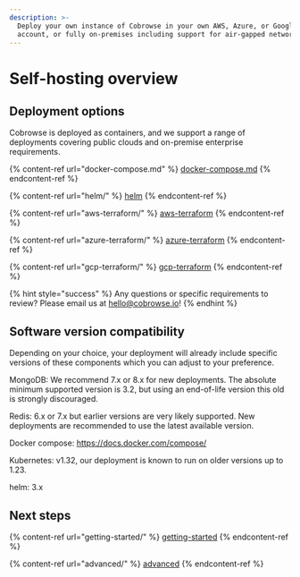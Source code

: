 ```yaml
---
description: >-
  Deploy your own instance of Cobrowse in your own AWS, Azure, or Google Cloud
  account, or fully on-premises including support for air-gapped networks.
---
```


# Self-hosting overview

## Deployment options

Cobrowse is deployed as containers, and we support a range of deployments covering public clouds and on-premise enterprise requirements.

{% content-ref url="docker-compose.md" %}
[docker-compose.md](docker-compose.md)
{% endcontent-ref %}

{% content-ref url="helm/" %}
[helm](helm/)
{% endcontent-ref %}

{% content-ref url="aws-terraform/" %}
[aws-terraform](aws-terraform/)
{% endcontent-ref %}

{% content-ref url="azure-terraform/" %}
[azure-terraform](azure-terraform/)
{% endcontent-ref %}

{% content-ref url="gcp-terraform/" %}
[gcp-terraform](gcp-terraform/)
{% endcontent-ref %}

{% hint style="success" %}
Any questions or specific requirements to review? Please email us at [hello@cobrowse.io](mailto:hello@cobrowse.io)!
{% endhint %}

## Software version compatibility

Depending on your choice, your deployment will already include specific versions of these components which you can adjust to your preference.

MongoDB: We recommend 7.x or 8.x for new deployments. The absolute minimum supported version is 3.2, but using an end-of-life version this old is strongly discouraged.

Redis: 6.x or 7.x but earlier versions are very likely supported. New deployments are recommended to use the latest available version.

Docker compose:  https://docs.docker.com/compose/

Kubernetes: v1.32, our deployment is known to run on older versions up to 1.23.

helm: 3.x

## Next steps

{% content-ref url="getting-started/" %}
[getting-started](getting-started/)
{% endcontent-ref %}

{% content-ref url="advanced/" %}
[advanced](advanced/)
{% endcontent-ref %}
